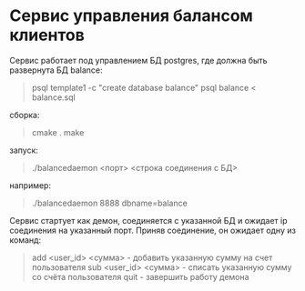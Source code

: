 # Сервис управления балансом клиентов
Сервис работает под управлением БД postgres, где должна быть развернута БД balance:
> psql template1 -c "create database balance"
> psql balance < balance.sql	 

сборка:
> cmake .
> make

запуск:
> ./balancedaemon <порт> <строка соединения с БД>

например:
> ./balancedaemon 8888 dbname=balance 

Сервис стартует как демон, соединяется с указанной БД и ожидает ip соединения на указанный порт.
Приняв соединение, он ожидает одну из команд:
> add <user_id> <сумма>      - добавить указанную сумму на счет пользователя 
> sub <user_id> <сумма>      - списать указанную сумму со счёта пользователя 
> quit                       - завершить работу демона 
